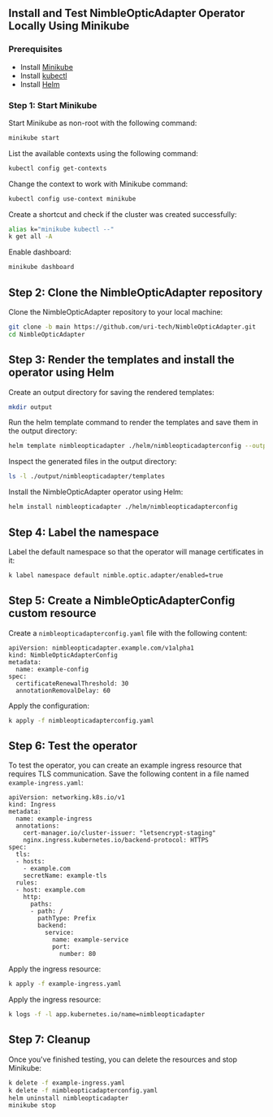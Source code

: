 ## Install and Test NimbleOpticAdapter Operator Locally Using Minikube

### Prerequisites

- Install [Minikube](https://minikube.sigs.k8s.io/docs/start/)
- Install [kubectl](https://kubernetes.io/docs/tasks/tools/install-kubectl/)
- Install [Helm](https://helm.sh/docs/intro/install/)

### Step 1: Start Minikube

Start Minikube as non-root with the following command:

```bash
minikube start
```

List the available contexts using the following command:

```bash
kubectl config get-contexts
```

Change the context to work with Minikube command:

```bash
kubectl config use-context minikube
```

Create a shortcut and check if the cluster was created successfully:

```bash
alias k="minikube kubectl --"
k get all -A
```

Enable dashboard:

```bash
minikube dashboard
```

## Step 2: Clone the NimbleOpticAdapter repository

Clone the NimbleOpticAdapter repository to your local machine:

```bash
git clone -b main https://github.com/uri-tech/NimbleOpticAdapter.git
cd NimbleOpticAdapter
```

## Step 3: Render the templates and install the operator using Helm

Create an output directory for saving the rendered templates:

```bash
mkdir output
```

Run the helm template command to render the templates and save them in the output directory:

```bash
helm template nimbleopticadapter ./helm/nimbleopticadapterconfig --output-dir ./output
```

Inspect the generated files in the output directory:

```bash
ls -l ./output/nimbleopticadapter/templates
```

Install the NimbleOpticAdapter operator using Helm:

```bash
helm install nimbleopticadapter ./helm/nimbleopticadapterconfig
```

## Step 4: Label the namespace

Label the default namespace so that the operator will manage certificates in it:

```bash
k label namespace default nimble.optic.adapter/enabled=true
```

## Step 5: Create a NimbleOpticAdapterConfig custom resource

Create a `nimbleopticadapterconfig.yaml` file with the following content:

```ymal
apiVersion: nimbleopticadapter.example.com/v1alpha1
kind: NimbleOpticAdapterConfig
metadata:
  name: example-config
spec:
  certificateRenewalThreshold: 30
  annotationRemovalDelay: 60
```

Apply the configuration:

```bash
k apply -f nimbleopticadapterconfig.yaml
```

## Step 6: Test the operator

To test the operator, you can create an example ingress resource that requires TLS communication. Save the following content in a file named `example-ingress.yaml`:

```ymal
apiVersion: networking.k8s.io/v1
kind: Ingress
metadata:
  name: example-ingress
  annotations:
    cert-manager.io/cluster-issuer: "letsencrypt-staging"
    nginx.ingress.kubernetes.io/backend-protocol: HTTPS
spec:
  tls:
  - hosts:
    - example.com
    secretName: example-tls
  rules:
  - host: example.com
    http:
      paths:
      - path: /
        pathType: Prefix
        backend:
          service:
            name: example-service
            port:
              number: 80
```

Apply the ingress resource:

```bash
k apply -f example-ingress.yaml
```

Apply the ingress resource:

```bash
k logs -f -l app.kubernetes.io/name=nimbleopticadapter
```

## Step 7: Cleanup

Once you've finished testing, you can delete the resources and stop Minikube:

```bash
k delete -f example-ingress.yaml
k delete -f nimbleopticadapterconfig.yaml
helm uninstall nimbleopticadapter
minikube stop
```
